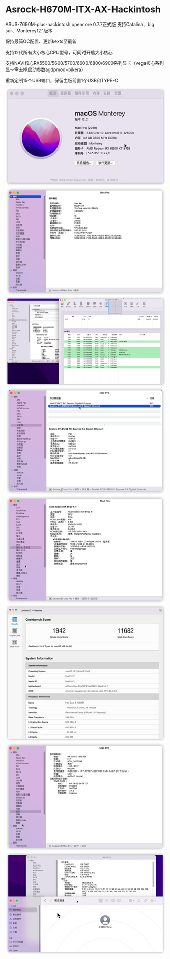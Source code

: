 # Asrock-H670M-ITX-AX-Hackintosh

ASUS-Z690M-plus-hackintosh opencore 0.7.7正式版
支持Catalina、big sur、Monterey12.1版本

保持最简OC配置、更新kexts至最新

支持12代所有大小核心CPU型号，可同时开启大小核心

支持NAVI核心RX5500/5600/5700/6600/6800/6900系列显卡（vega核心系列显卡需去掉启动参数agdpmod=pikera）

重新定制15个USB端口，保留主板前置1个USB和TYPE-C



![](https://github.com/Xmingbai/Asrock-H670M-ITX-AX-Hackintosh/raw/main/1.png)
![](https://github.com/Xmingbai/Asrock-H670M-ITX-AX-Hackintosh/raw/main/2.png)
![](https://github.com/Xmingbai/Asrock-H670M-ITX-AX-Hackintosh/raw/main/3.png)
![](https://github.com/Xmingbai/Asrock-H670M-ITX-AX-Hackintosh/raw/main/4.png)
![](https://github.com/Xmingbai/Asrock-H670M-ITX-AX-Hackintosh/raw/main/5.png)
![](https://github.com/Xmingbai/Asrock-H670M-ITX-AX-Hackintosh/raw/main/6.png)
![](https://github.com/Xmingbai/Asrock-H670M-ITX-AX-Hackintosh/raw/main/9.png)
![](https://github.com/Xmingbai/Asrock-H670M-ITX-AX-Hackintosh/raw/main/10.png)


